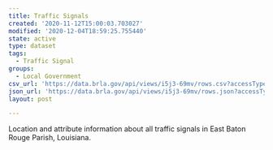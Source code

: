 ```yaml
---
title: Traffic Signals
created: '2020-11-12T15:00:03.703027'
modified: '2020-12-04T18:59:25.755440'
state: active
type: dataset
tags:
  - Traffic Signal
groups:
  - Local Government
csv_url: 'https://data.brla.gov/api/views/i5j3-69mv/rows.csv?accessType=DOWNLOAD'
json_url: 'https://data.brla.gov/api/views/i5j3-69mv/rows.json?accessType=DOWNLOAD'
layout: post

---
```

Location and attribute information about all traffic signals in East Baton Rouge Parish, Louisiana.
